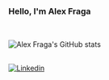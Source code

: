 ### Hello, I'm Alex Fraga 

<br>

![Alex Fraga's GitHub stats](https://github-readme-stats.vercel.app/api?username=alex-fraga&show_icons=true&rank_icon=github&theme=midnight-purple)
##
[![Linkedin](https://img.shields.io/badge/LinkedIn-0077B5?style=for-the-badge&logo=linkedin&logoColor=white)](https://www.linkedin.com/in/alex-fraga-a9a29731a)

